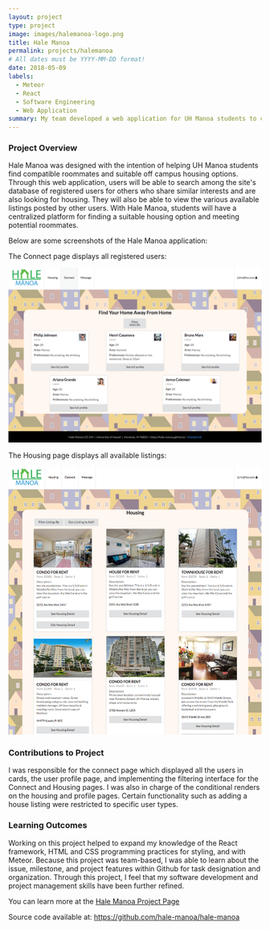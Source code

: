 ```yaml
---
layout: project
type: project
image: images/halemanoa-logo.png
title: Hale Manoa
permalink: projects/halemanoa
# All dates must be YYYY-MM-DD format!
date: 2018-05-09
labels:
  - Meteor
  - React
  - Software Engineering
  - Web Application
summary: My team developed a web application for UH Manoa students to connect with potential roommates and find off campus housing around the island of Oahu.
---
```


### Project Overview
Hale Manoa was designed with the intention of helping UH Manoa students find compatible roommates and suitable off campus housing options. Through this web application, users will be able to search among the site's database of registered users for others who share similar interests and are also looking for housing. They will also be able to view the various available listings posted by other users. With Hale Manoa, students will have a centralized platform for finding a suitable housing option and meeting potential roommates.

Below are some screenshots of the Hale Manoa application:

The Connect page displays all registered users:

<img class="ui fluid image" src="../images/halemanoa-connect.png">

The Housing page displays all available listings:

<img class="ui fluid image" src="../images/halemanoa-housing.png">

### Contributions to Project
I was responsible for the connect page which displayed all the users in cards, the user profile page, and implementing the filtering interface for the Connect and Housing pages. I was also in charge of the conditional renders on the housing and profile pages. Certain functionality such as adding a house listing were restricted to specific user types.

### Learning Outcomes
Working on this project helped to expand my knowledge of the React framework, HTML and CSS programming practices for styling, and with Meteor. Because this project was team-based, I was able to learn about the issue, milestone, and project features within Github for task designation and organization. Through this project, I feel that my software development and project management skills have been further refined.

You can learn more at the [Hale Manoa Project Page](https://hale-manoa.github.io/)

Source code available at: <a href="https://github.com/hale-manoa/hale-manoa">https://github.com/hale-manoa/hale-manoa</a>
